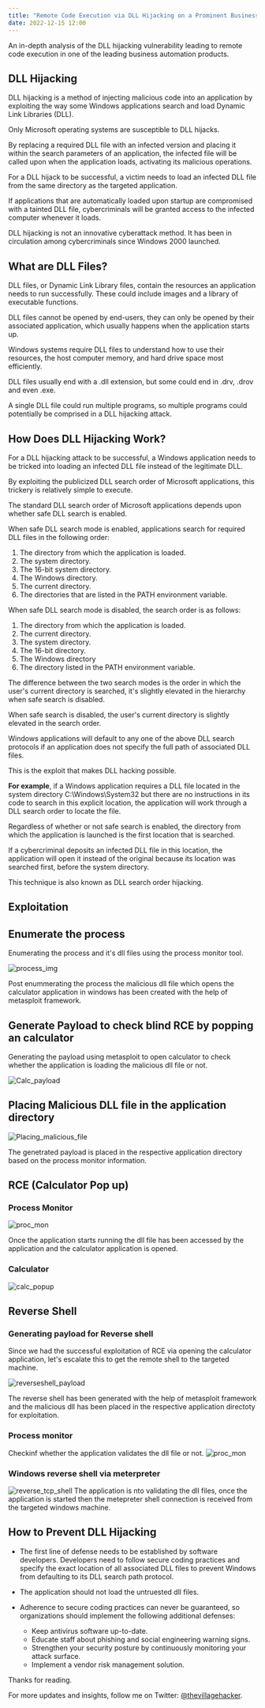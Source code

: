 ```yaml
---
title: "Remote Code Execution via DLL Hijacking on a Prominent Business Automation Application"
date: 2022-12-15 12:00
---
```


An in-depth analysis of the DLL hijacking vulnerability leading to remote code execution in one of the leading business automation products.

## DLL Hijacking
DLL hijacking is a method of injecting malicious code into an application by exploiting the way some Windows applications search and load Dynamic Link Libraries (DLL).

Only Microsoft operating systems are susceptible to DLL hijacks.

By replacing a required DLL file with an infected version and placing it within the search parameters of an application, the infected file will be called upon when the application loads, activating its malicious operations.

For a DLL hijack to be successful, a victim needs to load an infected DLL file from the same directory as the targeted application.

If applications that are automatically loaded upon startup are compromised with a tainted DLL file, cybercriminals will be granted access to the infected computer whenever it loads.

DLL hijacking is not an innovative cyberattack method. It has been in circulation among cybercriminals since Windows 2000 launched.

## What are DLL Files?
DLL files, or Dynamic Link Library files, contain the resources an application needs to run successfully. These could include images and a library of executable functions.

DLL files cannot be opened by end-users, they can only be opened by their associated application, which usually happens when the application starts up.

Windows systems require DLL files to understand how to use their resources, the host computer memory, and hard drive space most efficiently.

DLL files usually end with a .dll extension, but some could end in .drv, .drov and even .exe.

A single DLL file could run multiple programs, so multiple programs could potentially be comprised in a DLL hijacking attack.

## How Does DLL Hijacking Work?
For a DLL hijacking attack to be successful, a Windows application needs to be tricked into loading an infected DLL file instead of the legitimate DLL.

By exploiting the publicized DLL search order of Microsoft applications, this trickery is relatively simple to execute.

The standard DLL search order of Microsoft applications depends upon whether safe DLL search is enabled.

When safe DLL search mode is enabled, applications search for required DLL files in the following order:

1. The directory from which the application is loaded.
2. The system directory.
3. The 16-bit system directory.
4. The Windows directory.
5. The current directory.
6. The directories that are listed in the PATH environment variable.

When safe DLL search mode is disabled, the search order is as follows:

1. The directory from which the application is loaded.
2. The current directory.
3. The system directory.
4. The 16-bit directory.
5. The Windows directory
6. The directory listed in the PATH environment variable.

The difference between the two search modes is the order in which the user's current directory is searched, it's slightly elevated in the hierarchy when safe search is disabled.

When safe search is disabled, the user's current directory is slightly elevated in the search order.

Windows applications will default to any one of the above DLL search protocols if an application does not specify the full path of associated DLL files.

This is the exploit that makes DLL hacking possible.

**For example**, if a Windows application requires a DLL file located in the system directory C:\Windows\System32 but there are no instructions in its code to search in this explicit location, the application will work through a DLL search order to locate the file.

Regardless of whether or not safe search is enabled, the directory from which the application is launched is the first location that is searched.

If a cybercriminal deposits an infected DLL file in this location, the application will open it instead of the original because its location was searched first, before the system directory.

This technique is also known as DLL search order hijacking.

## Exploitation
## Enumerate the process

Enumerating the process and it's dll files using the process monitor tool.

![process_img](/assets/images/blogs/dll-injection/1.process.png "Process Enumeration")

Post enummerating the process the malicious dll file which opens the calculator application in windows has been created with the help of metasploit framework.

## Generate Payload to check blind RCE by popping an calculator

Generating the payload using metasploit to open calculator to check whether the application is loading the malicious dll file or not.

![Calc_payload](/assets/images/blogs/dll-injection/2.payload_gen.png "Calculator Payload")

## Placing Malicious DLL file in the application directory
![Placing_malicious_file](/assets/images/blogs/dll-injection/3.dll_location.png)

The genetrated payload is placed in the respective application directory based on the process monitor information.

## RCE (Calculator Pop up)
### Process Monitor
![proc_mon](/assets/images/blogs/dll-injection/4.dll_accessed.png)

Once the application starts running the dll file has been accessed by the application and the calculator application is opened.

### Calculator
![calc_popup](/assets/images/blogs/dll-injection/5.rce.png)

## Reverse Shell
### Generating payload for Reverse shell

Since we had the successful exploitation of RCE via opening the calculator application, let's escalate this to get the remote shell to the targeted machine.

![reverseshell_payload](/assets/images/blogs/dll-injection/6.1.rce.png)

The reverse shell has been generated with the help of metasploit framework and the malicious dll has been placed in the respective application directoty for exploitation.

### Process monitor
Checkinf whether the application validates the dll file or not.
![proc_mon](/assets/images/blogs/dll-injection/6.2.rce.png)

### Windows reverse shell via meterpreter
![reverse_tcp_shell](/assets/images/blogs/dll-injection/6.3.rce.png)
The application is nto validating the dll files, once the application is started then the metepreter shell connection is received from the targeted windows machine.

## How to Prevent DLL Hijacking
- The first line of defense needs to be established by software developers. Developers need to follow secure coding practices and specify the exact location of all associated DLL files to prevent Windows from defaulting to its DLL search path protocol.
- The application should not load the untruested dll files.
- Adherence to secure coding practices can never be guaranteed, so organizations should implement the following additional defenses:

	- Keep antivirus software up-to-date.
	- Educate staff about phishing and social engineering warning signs.
	- Strengthen your security posture by continuously monitoring your attack surface.
	- Implement a vendor risk management solution.

Thanks for reading.

For more updates and insights, follow me on Twitter: [@thevillagehacker](https://twitter.com/thevillagehackr).